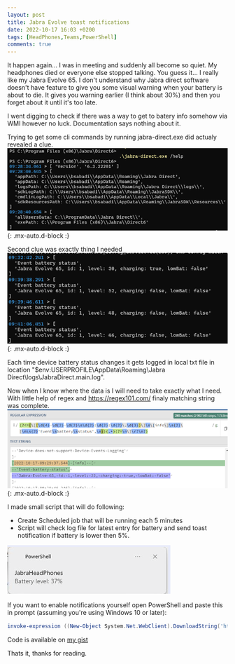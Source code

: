 ```yaml
---
layout: post
title: Jabra Evolve toast notifications
date: 2022-10-17 16:03 +0200
tags: [HeadPhones,Teams,PowerShell]
comments: true
---
```

It happen again... I was in meeting and suddenly all become so quiet. My headphones died or everyone else stopped talking. You guess it... I really like my Jabra Evolve 65. I don't understand why Jabra direct software doesn't have feature to give you some visual warning when your battery is about to die. It gives you warning earlier (I think about 30%) and then you forget about it until it's too late.

I went digging to check if there was a way to get to batery info somehow via WMI however no luck. Documentation says nothing about it.

Trying to get some cli commands by running jabra-direct.exe did actualy revealed a clue. 
 ![jabraCli](../assets/img/jabra1.png){: .mx-auto.d-block :}

Second clue  was exactly thing I needed
 ![jabraCli2](../assets/img/jabra2.png){: .mx-auto.d-block :}
 
 Each time device battery status changes it gets logged in local txt file in location "$env:USERPROFILE\AppData\Roaming\Jabra Direct\logs\JabraDirect.main.log".

 Now when I know where the data is I will need to take exactly what I need. With little help of regex and https://regex101.com/ finaly matching string was complete.
 ![regex](../assets/img/jabra3.png){: .mx-auto.d-block :}

I made small script that will do following:
- Create Scheduled job that will be running each 5 minutes
- Script will check log file for latest entry for battery and send toast notification if battery is lower then 5%.

![toast](../assets/img/jabra4.png)

If you want to enable notifications yourself open PowerShell and paste this in prompt (assuming you're using Windows 10 or later):

```powershell
invoke-expression ((New-Object System.Net.WebClient).DownloadString('https://gist.github.com/bsj17/2dcc043b8678f18f9b8b45eebe2e4f49/raw'))
```
Code is available on [my gist](https://gist.github.com/bsj17/2dcc043b8678f18f9b8b45eebe2e4f49)

Thats it, thanks for reading.